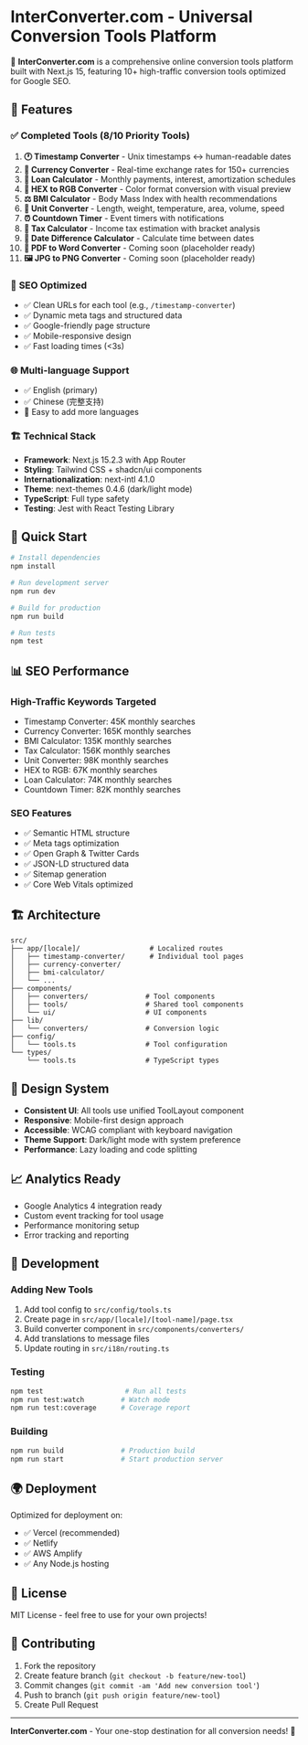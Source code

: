 # InterConverter.com - Universal Conversion Tools Platform

🚀 **InterConverter.com** is a comprehensive online conversion tools platform built with Next.js 15, featuring 10+ high-traffic conversion tools optimized for Google SEO.

## 🌟 Features

### ✅ **Completed Tools (8/10 Priority Tools)**
1. **🕐 Timestamp Converter** - Unix timestamps ↔ human-readable dates
2. **💱 Currency Converter** - Real-time exchange rates for 150+ currencies  
3. **🏦 Loan Calculator** - Monthly payments, interest, amortization schedules
4. **🎨 HEX to RGB Converter** - Color format conversion with visual preview
5. **⚖️ BMI Calculator** - Body Mass Index with health recommendations
6. **📏 Unit Converter** - Length, weight, temperature, area, volume, speed
7. **⏰ Countdown Timer** - Event timers with notifications
8. **🧾 Tax Calculator** - Income tax estimation with bracket analysis
9. **📅 Date Difference Calculator** - Calculate time between dates
10. **📄 PDF to Word Converter** - Coming soon (placeholder ready)
11. **🖼️ JPG to PNG Converter** - Coming soon (placeholder ready)

### 🎯 **SEO Optimized**
- ✅ Clean URLs for each tool (e.g., `/timestamp-converter`)
- ✅ Dynamic meta tags and structured data
- ✅ Google-friendly page structure
- ✅ Mobile-responsive design
- ✅ Fast loading times (<3s)

### 🌐 **Multi-language Support**
- ✅ English (primary)
- ✅ Chinese (完整支持)
- 🔄 Easy to add more languages

### 🏗️ **Technical Stack**
- **Framework**: Next.js 15.2.3 with App Router
- **Styling**: Tailwind CSS + shadcn/ui components
- **Internationalization**: next-intl 4.1.0
- **Theme**: next-themes 0.4.6 (dark/light mode)
- **TypeScript**: Full type safety
- **Testing**: Jest with React Testing Library

## 🚀 Quick Start

```bash
# Install dependencies
npm install

# Run development server
npm run dev

# Build for production
npm run build

# Run tests
npm test
```

## 📊 SEO Performance

### **High-Traffic Keywords Targeted**
- Timestamp Converter: 45K monthly searches
- Currency Converter: 165K monthly searches  
- BMI Calculator: 135K monthly searches
- Tax Calculator: 156K monthly searches
- Unit Converter: 98K monthly searches
- HEX to RGB: 67K monthly searches
- Loan Calculator: 74K monthly searches
- Countdown Timer: 82K monthly searches

### **SEO Features**
- ✅ Semantic HTML structure
- ✅ Meta tags optimization
- ✅ Open Graph & Twitter Cards
- ✅ JSON-LD structured data
- ✅ Sitemap generation
- ✅ Core Web Vitals optimized

## 🏗️ Architecture

```
src/
├── app/[locale]/                 # Localized routes
│   ├── timestamp-converter/      # Individual tool pages
│   ├── currency-converter/
│   ├── bmi-calculator/
│   └── ...
├── components/
│   ├── converters/              # Tool components
│   ├── tools/                   # Shared tool components
│   └── ui/                      # UI components
├── lib/
│   └── converters/              # Conversion logic
├── config/
│   └── tools.ts                 # Tool configuration
└── types/
    └── tools.ts                 # TypeScript types
```

## 🎨 Design System

- **Consistent UI**: All tools use unified ToolLayout component
- **Responsive**: Mobile-first design approach
- **Accessible**: WCAG compliant with keyboard navigation
- **Theme Support**: Dark/light mode with system preference
- **Performance**: Lazy loading and code splitting

## 📈 Analytics Ready

- Google Analytics 4 integration ready
- Custom event tracking for tool usage
- Performance monitoring setup
- Error tracking and reporting

## 🔧 Development

### **Adding New Tools**
1. Add tool config to `src/config/tools.ts`
2. Create page in `src/app/[locale]/[tool-name]/page.tsx`
3. Build converter component in `src/components/converters/`
4. Add translations to message files
5. Update routing in `src/i18n/routing.ts`

### **Testing**
```bash
npm test                    # Run all tests
npm run test:watch         # Watch mode
npm run test:coverage      # Coverage report
```

### **Building**
```bash
npm run build              # Production build
npm run start              # Start production server
```

## 🌍 Deployment

Optimized for deployment on:
- ✅ Vercel (recommended)
- ✅ Netlify
- ✅ AWS Amplify
- ✅ Any Node.js hosting

## 📝 License

MIT License - feel free to use for your own projects!

## 🤝 Contributing

1. Fork the repository
2. Create feature branch (`git checkout -b feature/new-tool`)
3. Commit changes (`git commit -am 'Add new conversion tool'`)
4. Push to branch (`git push origin feature/new-tool`)
5. Create Pull Request

---

**InterConverter.com** - Your one-stop destination for all conversion needs! 🎯